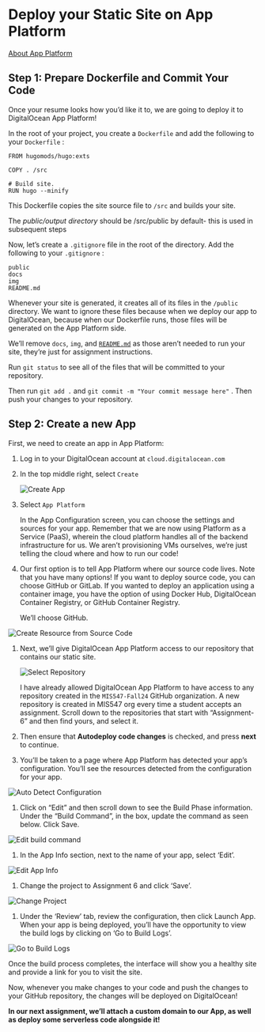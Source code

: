 # Deploy your Static Site on App Platform

[About App Platform](../docs/app_platform/README.md)

## **Step 1: Prepare Dockerfile and Commit Your Code**

Once your resume looks how you’d like it to, we are going to deploy it to DigitalOcean App Platform! 

In the root of your project, you create a `Dockerfile` and add the following to your `Dockerfile` :

```docker
FROM hugomods/hugo:exts

COPY . /src

# Build site.
RUN hugo --minify 

```

This Dockerfile copies the site source file to `/src`  and builds your site. 

<aside>

The *public/output directory* should be /src/public by default- this is used in subsequent steps

</aside>

Now, let’s create a `.gitignore` file in the root of the directory. Add the following to your `.gitignore` :

```
public
docs
img
README.md
```

Whenever your site is generated, it creates all of its files in the `/public` directory. We want to ignore these files because when we deploy our app to DigitalOcean, because when our Dockerfile runs, those files will be generated on the App Platform side. 

We’ll remove `docs`, `img`, and [`README.md`](http://README.md) as those aren’t needed to run your site, they’re just for assignment instructions.

Run `git status` to see all of the files that will be committed to your repository. 

Then run `git add .`  and `git commit -m "Your commit message here"` . Then push your changes to your repository. 

## **Step 2: Create a new App**

First, we need to create an app in App Platform:

1. Log in to your DigitalOcean account at `cloud.digitalocean.com` 
2. In the top middle right, select `Create` 
    
    ![Create App](../img/app_platform_create.png)
    
3. Select `App Platform` 
    
    In the App Configuration screen, you can choose the settings and sources for your app. Remember that we are now using Platform as a Service (PaaS), wherein the cloud platform handles all of the backend infrastructure for us. We aren’t provisioning VMs ourselves, we’re just telling the cloud where and how to run our code!
    
4. Our first option is to tell App Platform where our source code lives. Note that you have many options! If you want to deploy source code, you can choose GitHub or GitLab. If you wanted to deploy an application using a container image, you have the option of using Docker Hub, DigitalOcean Container Registry, or GitHub Container Registry. 
    
    We’ll choose GitHub. 
    

![Create Resource from Source Code](../img/app_platform_create_resource_from_source_code.png)

1. Next, we’ll give DigitalOcean App Platform access to our repository that contains our static site. 
    
    ![Select Repository](../img/app_platform_select_repository.png)
    
    I have already allowed DigitalOcean App Platform to have access to any repository created in the `MIS547-Fall24` GitHub organization. A new repository is created in MIS547 org every time a student accepts an assignment. Scroll down to the repositories that start with “Assignment-6” and then find yours, and select it. 
    

1. Then ensure that **Autodeploy code changes** is checked, and press **next** to continue. 

1. You’ll be taken to a page where App Platform has detected your app’s configuration. You’ll see the resources detected from the configuration for your app.

![Auto Detect Configuration](../img/app_platform_autodetect_config.png)

1. Click on “Edit” and then scroll down to see the Build Phase information. Under the “Build Command”, in the box, update the command as seen below. Click Save.

![Edit build command](../img/app_platform_build_command.png)

1. In the App Info section, next to the name of your app, select ‘Edit’. 

![Edit App Info](../img/app_platform_edit_app_info.png)

1. Change the project to Assignment 6 and click ‘Save’. 

![Change Project](../img/app_platform_assingment_6.png)

1. Under the ‘Review’ tab, review the configuration, then click Launch App. When your app is being deployed, you’ll have the opportunity to view the build logs by clicking on ‘Go to Build Logs’.

![Go to Build Logs](../img/app_platform_build_logs.png)

Once the build process completes, the interface will show you a healthy site and provide a link for you to visit the site. 

Now, whenever you make changes to your code and push the changes to your GitHub repository, the changes will be deployed on DigitalOcean! 

**In our next assignment, we’ll attach a custom domain to our App, as well as deploy some serverless code alongside it!**